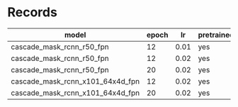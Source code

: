 
# Records

| model                            | epoch | lr   | pretrained | mAP   | score  | tta    |
| -------------------------------- | ----- | ---- | ---------- | ----- | ------ | ------ |
| cascade_mask_rcnn_r50_fpn        | 12    | 0.01 | yes        | 0.509 | -      | -      |
| cascade_mask_rcnn_r50_fpn        | 12    | 0.02 | yes        | 0.521 | -      | -      |
| cascade_mask_rcnn_r50_fpn        | 20    | 0.02 | yes        | 0.516 | -      | -      |
| cascade_mask_rcnn_x101_64x4d_fpn | 12    | 0.02 | yes        | 0.524 | 0.7613 | 0.7698 |
| cascade_mask_rcnn_x101_64x4d_fpn | 20    | 0.02 | yes        | 0.521 | -      | -      |